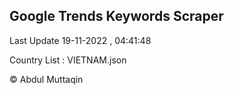 

## Google Trends Keywords Scraper 
 
Last Update 19-11-2022 , 04:41:48

Country List :
VIETNAM.json



© Abdul Muttaqin 
